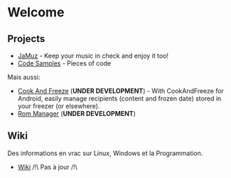 # Welcome

## Projects

- [JaMuz](https://phramusca.github.io/JaMuz/) - Keep your music in check and enjoy it too!
- [Code Samples](https://github.com/phramusca/Samples/tree/main) - Pieces of code

Mais aussi:

- [Cook And Freeze](https://github.com/phramusca/CookAndFreeze) (**UNDER DEVELOPMENT**) - With CookAndFreeze for Android, easily manage recipients (content and frozen date) stored in your freezer (or elsewhere).
- [Rom Manager](https://github.com/phramusca/RomManager) (**UNDER DEVELOPMENT**)

## Wiki

Des informations en vrac sur Linux, Windows et la Programmation.

- [Wiki](wiki) /!\ Pas à jour /!\
